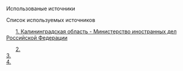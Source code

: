 <html>
<html lang="en">
<head>
    <meta charset="UTF-8">
<body>

  <p>Использованые источники</p>
  
  Список используемых источников 
  	
<div style="text-indent:25px;">
<a href="https://www.mid.ru/ru/maps/ru/ru-kgd/1857406/?utm_source=chatgpt.com">1. Калининградская область - Министерство иностранных дел Российской Федерации</a>
<br>

<a href="https://saf.petrsu.ru/journal/article.php?id=3501">2. </a><br> 
<a href="https://ru.wikipedia.org/wiki/%D0%9A%D0%B0%D0%BB%D0%B8%D0%BD%D0%B8%D0%BD%D0%B3%D1%80%D0%B0%D0%B4%D1%81%D0%BA%D0%B0%D1%8F_%D0%BE%D0%B1%D0%BB%D0%B0%D1%81%D1%82%D1%8C">3.  </a><br>
<a href="https://ru.wikipedia.org/wiki/%D0%9E%D0%B3%D1%80%D0%B0%D0%BD%D0%B8%D1%87%D0%B5%D0%BD%D0%B8%D0%B5_%D1%82%D1%80%D0%B0%D0%BD%D0%B7%D0%B8%D1%82%D0%BD%D0%BE%D0%B3%D0%BE_%D1%81%D0%BE%D0%BE%D0%B1%D1%89%D0%B5%D0%BD%D0%B8%D1%8F_%D1%81_%D0%9A%D0%B0%D0%BB%D0%B8%D0%BD%D0%B8%D0%BD%D0%B3%D1%80%D0%B0%D0%B4%D1%81%D0%BA%D0%BE%D0%B9_%D0%BE%D0%B1%D0%BB%D0%B0%D1%81%D1%82%D1%8C%D1%8E">4.</a><br> 

  <p></p>

</body>
</head>
</html>

